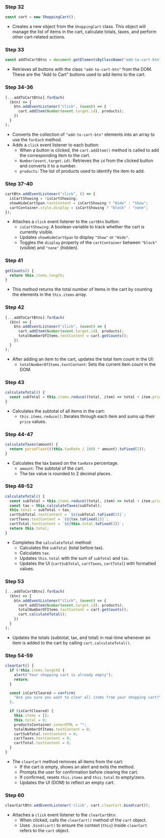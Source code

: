 ### **Step 32**  
```javascript
const cart = new ShoppingCart();
```
- Creates a new object from the `ShoppingCart` class. This object will manage the list of items in the cart, calculate totals, taxes, and perform other cart-related actions.  


### **Step 33**  
```javascript
const addToCartBtns = document.getElementsByClassName("add-to-cart-btn");
```
- Retrieves all buttons with the class `"add-to-cart-btn"` from the DOM. These are the "Add to Cart" buttons used to add items to the cart.  


### **Step 34-36**  
```javascript
[...addToCartBtns].forEach(
  (btn) => {
    btn.addEventListener("click", (event) => {
      cart.addItem(Number(event.target.id), products);
    })
  }
);
```
- Converts the collection of `"add-to-cart-btn"` elements into an array to use the `forEach` method.  
- Adds a `click` event listener to each button:  
  - When a button is clicked, the `cart.addItem()` method is called to add the corresponding item to the cart.  
  - `Number(event.target.id)`: Retrieves the `id` from the clicked button and converts it to a number.  
  - `products`: The list of products used to identify the item to add.  


### **Step 37-40**  
```javascript
cartBtn.addEventListener("click", () => {
  isCartShowing = !isCartShowing;
  showHideCartSpan.textContent = isCartShowing ? "Hide" : "Show";
  cartContainer.style.display = isCartShowing ? "block" : "none";
});
```
- Attaches a `click` event listener to the `cartBtn` button:  
  - `isCartShowing`: A boolean variable to track whether the cart is currently visible.  
  - Updates `showHideCartSpan` to display `"Show"` or `"Hide"`.  
  - Toggles the `display` property of the `cartContainer` between `"block"` (visible) and `"none"` (hidden).  


### **Step 41**  
```javascript
getCounts() {
  return this.items.length;
}
```
- This method returns the total number of items in the cart by counting the elements in the `this.items` array.  


### **Step 42**  
```javascript
[...addToCartBtns].forEach(
  (btn) => {
    btn.addEventListener("click", (event) => {
      cart.addItem(Number(event.target.id), products);
      totalNumberOfItems.textContent = cart.getCounts();
    })
  }
);
```
- After adding an item to the cart, updates the total item count in the UI:  
  - `totalNumberOfItems.textContent`: Sets the current item count in the DOM.  


### **Step 43**  
```javascript
calculateTotal() {
  const subTotal = this.items.reduce((total, item) => total + item.price, 0);
}
```
- Calculates the subtotal of all items in the cart:  
  - `this.items.reduce()`: Iterates through each item and sums up their `price` values.  


### **Step 44-47**  
```javascript
calculateTaxes(amount) {
  return parseFloat(((this.taxRate / 100) * amount).toFixed(2));
}
```
- Calculates the tax based on the `taxRate` percentage.  
  - `amount`: The subtotal of the cart.  
  - The tax value is rounded to 2 decimal places.  


### **Step 48-52**  
```javascript
calculateTotal() {
  const subTotal = this.items.reduce((total, item) => total + item.price, 0);
  const tax = this.calculateTaxes(subTotal);
  this.total = subTotal + tax;
  cartSubTotal.textContent = `$${subTotal.toFixed(2)}`;
  cartTaxes.textContent = `$${tax.toFixed(2)}`;
  cartTotal.textContent = `$${this.total.toFixed(2)}`;
  return this.total;
}
```
- Completes the `calculateTotal` method:  
  - Calculates the `subTotal` (total before tax).  
  - Calculates `tax`.  
  - Updates `this.total` with the sum of `subTotal` and `tax`.  
  - Updates the UI (`cartSubTotal`, `cartTaxes`, `cartTotal`) with formatted values.  


### **Step 53**  
```javascript
[...addToCartBtns].forEach(
  (btn) => {
    btn.addEventListener("click", (event) => {
      cart.addItem(Number(event.target.id), products);
      totalNumberOfItems.textContent = cart.getCounts();
      cart.calculateTotal();
    })
  }
);
```
- Updates the totals (subtotal, tax, and total) in real-time whenever an item is added to the cart by calling `cart.calculateTotal()`.  


### **Step 54-59**  
```javascript
clearCart() {
  if (!this.items.length) {
    alert("Your shopping cart is already empty");
    return;
  }

  const isCartCleared = confirm(
    "Are you sure you want to clear all items from your shopping cart?"
  );

  if (isCartCleared) {
    this.items = [];
    this.total = 0;
    productsContainer.innerHTML = "";
    totalNumberOfItems.textContent = 0;
    cartSubTotal.textContent = 0;
    cartTaxes.textContent = 0;
    cartTotal.textContent = 0;
  }
}
```
- The `clearCart` method removes all items from the cart:  
  - If the cart is empty, shows an alert and exits the method.  
  - Prompts the user for confirmation before clearing the cart.  
  - If confirmed, resets `this.items` and `this.total` to empty/zero.  
  - Updates the UI (DOM) to reflect an empty cart.  


### **Step 60**  
```javascript
clearCartBtn.addEventListener('click', cart.clearCart.bind(cart));
```
- Attaches a `click` event listener to the `clearCartBtn`:  
  - When clicked, calls the `clearCart()` method of the `cart` object.  
  - Uses `.bind(cart)` to ensure the context (`this`) inside `clearCart` refers to the `cart` object.  